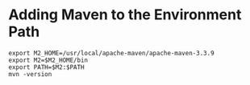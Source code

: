 # Adding Maven to the Environment Path
```
export M2_HOME=/usr/local/apache-maven/apache-maven-3.3.9
export M2=$M2_HOME/bin
export PATH=$M2:$PATH 
mvn -version
```
